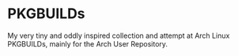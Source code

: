 # PKGBUILDs
My very tiny and oddly inspired collection and attempt at Arch Linux PKGBUILDs, mainly for the Arch User Repository.
